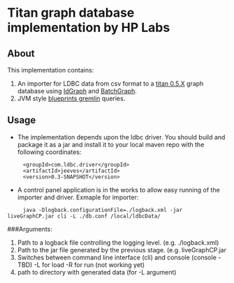 # Titan graph database implementation by HP Labs
## About
This implementation contains:

1. An importer for LDBC data from csv format to a [titan 0.5.X](https://github.com/thinkaurelius/titan) graph database using [IdGraph](https://github.com/tinkerpop/blueprints/wiki/Id-Implementation) and [BatchGraph](https://github.com/tinkerpop/blueprints/wiki/Batch-Implementation).
2. JVM style [blueprints gremlin](http://gremlindocs.com/) queries.

## Usage
* The implementation depends upon the ldbc driver. You should build and package it as a jar  and install it to your local maven repo with the following coordinates:
```
     <groupId>com.ldbc.driver</groupId>
     <artifactId>jeeves</artifactId>
     <version>0.3-SNAPSHOT</version>
```

* A control panel application is in the works to allow easy running of the importer and driver. Exmaple for importer:
```
     java -Dlogback.configurationFile=./logback.xml -jar liveGraphCP.jar cli -L ./db.conf /local/ldbcData/
```
###Arguments:
1. Path to a logback file controlling the logging level. (e.g. ./logback.xml)
2. Path to the jar file generated by the previous stage. (e.g. liveGraphCP.jar
3. Switches between command line interface (cli) and console (console - TBD) -L for load -R for run (not working yet)
4. path to directory with generated data (for -L argument)
